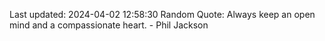 Last updated: 2024-04-02 12:58:30
Random Quote: Always keep an open mind and a compassionate heart. - Phil Jackson